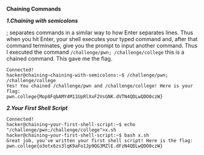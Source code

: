 **Chaining Commands**

***1.Chaining with semicolons***

; separates commands in a similar way to how Enter separates lines. Thus when you hit Enter, your shell executes your typed command and, after that command terminates, give you the prompt to input another command.
Thus I executed the command ```/challenge/pwn; /challenge/college``` this is a chained command. This gave me the flag.

```
Connected!
hacker@chaining~chaining-with-semicolons:~$ /challenge/pwn; /challenge/college
Yes! You chained /challenge/pwn and /challenge/college! Here is your flag:
pwn.college{Mop8FqbAMY4M11UpRlXxF2VsGNK.dVTN4QDLwQDO0czW}
```

***2.Your First Shell Script***

```
Connected!
hacker@chaining~your-first-shell-script:~$ echo "/challenge/pwn;/challenge/college">x.sh
hacker@chaining~your-first-shell-script:~$ bash x.sh
Great job, you've written your first shell script! Here is the flag:
pwn.college{o3otx6zs3lqK9aFo1Jp9QG3MZlE.dFzN4QDLwQDO0czW}
```
